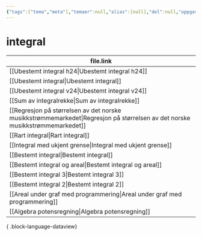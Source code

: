 ```yaml
---
{"tags":["tema","meta"],"temaer":null,"alias":[null],"del":null,"oppgave":null,"fag":null,"eksamen":null,"dg-publish":true,"title":"integral","date":"2023-06-01","modified":"2023-06-01","permalink":"/temaer/integral/","dgPassFrontmatter":true}
---
```



# integral
| file.link                                                                                                                       |
| ------------------------------------------------------------------------------------------------------------------------------- |
| [[Ubestemt integral h24\|Ubestemt integral h24]]                                                                             |
| [[Ubestemt integral\|Ubestemt integral]]                                                                                     |
| [[Ubestemt integral v24\|Ubestemt integral v24]]                                                                             |
| [[Sum av integralrekke\|Sum av integralrekke]]                                                                               |
| [[Regresjon på størrelsen av det norske musikkstrømmemarkedet\|Regresjon på størrelsen av det norske musikkstrømmemarkedet]] |
| [[Rart integral\|Rart integral]]                                                                                             |
| [[Integral med ukjent grense\|Integral med ukjent grense]]                                                                   |
| [[Bestemt integral\|Bestemt integral]]                                                                                       |
| [[Bestemt integral og areal\|Bestemt integral og areal]]                                                                     |
| [[Bestemt integral 3\|Bestemt integral 3]]                                                                                   |
| [[Bestemt integral 2\|Bestemt integral 2]]                                                                                   |
| [[Areal under graf med programmering\|Areal under graf med programmering]]                                                   |
| [[Algebra potensregning\|Algebra potensregning]]                                                                             |

{ .block-language-dataview}
